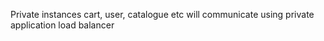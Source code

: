 Private instances cart, user, catalogue etc will communicate using private application load balancer
